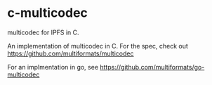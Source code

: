 # c-multicodec
multicodec for IPFS in C.

An implementation of multicodec in C. For the spec, check out https://github.com/multiformats/multicodec

For an implmentation in go, see https://github.com/multiformats/go-multicodec
